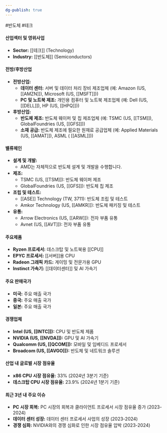 ```yaml
---
dg-publish: true
---
```

#반도체 #테크 

#### 산업섹터 및 영위사업

- **Sector:** [[테크]] (Technology)
- **Industry:** [[반도체]] (Semiconductors)

#### 전방/후방산업

- **전방산업:**
    - **데이터 센터:** 서버 및 데이터 처리 장비 제조업체 (예: Amazon (US, [[AMZN]]), Microsoft (US, [[MSFT]]))
    - **PC 및 노트북 제조:** 개인용 컴퓨터 및 노트북 제조업체 (예: Dell (US, [[DELL]]), HP (US, [[HPQ]]))
- **후방산업:**
    - **반도체 제조:** 반도체 웨이퍼 및 칩 제조업체 (예: TSMC (US, [[TSM]]), GlobalFoundries (US, [[GFS]]))
    - **소재 공급:** 반도체 제조에 필요한 원재료 공급업체 (예: Applied Materials (US, [[AMAT]]), ASML ( [[ASML]]))

#### 밸류체인

- **설계 및 개발:**
    - AMD는 자체적으로 반도체 설계 및 개발을 수행합니다.
- **제조:**
    - TSMC (US, [[TSM]]): 반도체 웨이퍼 제조
    - GlobalFoundries (US, [[GFS]]): 반도체 칩 제조
- **조립 및 테스트:**
    - [[ASE]] Technology (TW, 3711): 반도체 조립 및 테스트
    - Amkor Technology (US, [[AMKR]]): 반도체 패키징 및 테스트
- **유통:**
    - Arrow Electronics (US, [[ARW]]): 전자 부품 유통
    - Avnet (US, [[AVT]]): 전자 부품 유통

#### 주요제품

- **Ryzen 프로세서:** 데스크탑 및 노트북용 [[CPU]]
- **EPYC 프로세서:** [[서버]]용 CPU
- **Radeon 그래픽 카드:** 게이밍 및 전문가용 GPU
- **Instinct 가속기:** [[데이터센터]] 및 AI 가속기

#### 주요 판매국가

- **미국:** 주요 매출 국가
- **중국:** 주요 매출 국가
- **일본:** 주요 매출 국가

#### 경쟁업체

- **Intel (US, [[INTC]]):** CPU 및 반도체 제품
- **NVIDIA (US, [[NVDA]]):** GPU 및 AI 가속기
- **Qualcomm (US, [[QCOM]]):** 모바일 및 임베디드 프로세서
- **Broadcom (US, [[AVGO]]):** 반도체 및 네트워크 솔루션

#### 산업 내 글로벌 시장 점유율

- **x86 CPU 시장 점유율:** 33% (2024년 3분기 기준)
- **데스크탑 CPU 시장 점유율:** 23.9% (2024년 1분기 기준)

#### 최근 3년 내 주요 이슈

- **PC 시장 회복:** PC 시장의 회복과 클라이언트 프로세서 시장 점유율 증가 (2023-2024)
- **데이터 센터 성장:** 데이터 센터 프로세서 사업의 성장 (2023-2024)
- **경쟁 심화:** NVIDIA와의 경쟁 심화로 인한 시장 점유율 압박 (2023-2024)